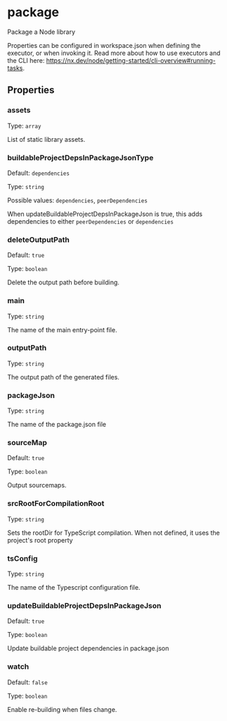 # package

Package a Node library

Properties can be configured in workspace.json when defining the executor, or when invoking it.
Read more about how to use executors and the CLI here: https://nx.dev/node/getting-started/cli-overview#running-tasks.

## Properties

### assets

Type: `array`

List of static library assets.

### buildableProjectDepsInPackageJsonType

Default: `dependencies`

Type: `string`

Possible values: `dependencies`, `peerDependencies`

When updateBuildableProjectDepsInPackageJson is true, this adds dependencies to either `peerDependencies` or `dependencies`

### deleteOutputPath

Default: `true`

Type: `boolean`

Delete the output path before building.

### main

Type: `string`

The name of the main entry-point file.

### outputPath

Type: `string`

The output path of the generated files.

### packageJson

Type: `string`

The name of the package.json file

### sourceMap

Default: `true`

Type: `boolean`

Output sourcemaps.

### srcRootForCompilationRoot

Type: `string`

Sets the rootDir for TypeScript compilation. When not defined, it uses the project's root property

### tsConfig

Type: `string`

The name of the Typescript configuration file.

### updateBuildableProjectDepsInPackageJson

Default: `true`

Type: `boolean`

Update buildable project dependencies in package.json

### watch

Default: `false`

Type: `boolean`

Enable re-building when files change.
